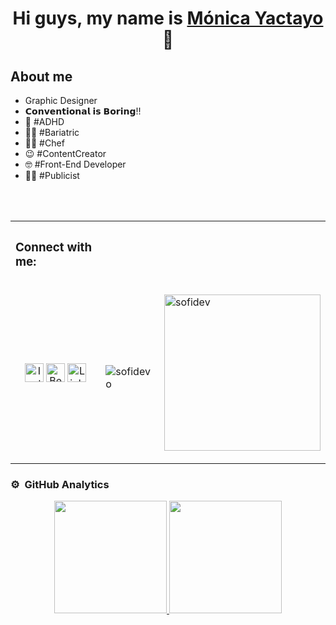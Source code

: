 <div align="center">
<h1 align="center">Hi guys, my name is <a href="https://linktr.ee/monicapyactayo"> Mónica Yactayo</a> 👋</h1>
</div>

## About me

- Graphic Designer
- 𝗖𝗼𝗻𝘃𝗲𝗻𝘁𝗶𝗼𝗻𝗮𝗹 𝗶𝘀 𝗕𝗼𝗿𝗶𝗻𝗴!!
- 🧡 #ADHD
- 🏋️‍♀️ #Bariatric
- 👩‍🍳 #Chef
- 😉 #ContentCreator
- 🤓 #Front-End Developer
- 👩‍💻 #Publicist⁣
<br>
<br>

<table align="center" >
 <tr>
  <th>
   <h3 align="left">Connect with me:</h3>
  </th>
  <th></th>
 </tr>
 <tr>
  <td>
   <p align="center">
<a href="https://www.instagram.com/monicapyactayo" target="_blank"><img align="center" src="https://www.flaticon.es/icono-gratis/instagram_717392?term=instagram&page=1&position=7&origin=search&related_id=717392" alt="Instagram" height="30" width="30" /></a>
<a href="https://www.behance.net/monicayactayo" target="_blank"><img align="center" src="https://image.flaticon.com/icons/png/512/87/87399.png" alt="Behance" height="30" width="30" /></a>
<a href="https://www.linkedin.com/in/monicapyactayo/" target="_blank"><img align="center" src="https://image.flaticon.com/icons/png/512/87/87390.png" alt="LinkedIn" height="30" width="30" /></a>


  </td>
  <td>
    <p><img align="left" src="https://github-readme-stats.vercel.app/api/top-langs?username=sofidevo&show_icons=true&locale=en&layout=compact" alt="sofidevo" /></p>
  </td>

  <td>
   <p align="rigth">
  <img align="rigth" width="250" src="https://github.com/SofiDevO/SofiDevO/assets/102200061/a2ccaae1-3a70-4788-ad54-8f6cb6e3e169" alt="sofidev" />
</p>
  </td>
 </tr>
</table>

### ⚙️ &nbsp;GitHub Analytics

<p align="center">
<a href="https://github.com/monicapyactayo">
  <img height="180em" src="https://github-readme-stats-eight-theta.vercel.app/api?username=ArisGuimera&show_icons=true&theme=algolia&include_all_commits=true&count_private=true"/>
  <img height="180em" src="https://github-readme-stats-eight-theta.vercel.app/api/top-langs/?username=ArisGuimera&layout=compact&langs_count=8&theme=algolia"/>
</a>
</p>
